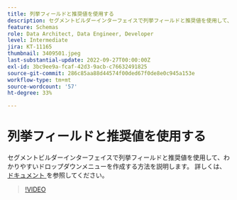 ```yaml
---
title: 列挙フィールドと推奨値を使用する
description: セグメントビルダーインターフェイスで列挙フィールドと推奨値を使用して、わかりやすいドロップダウンメニューを作成する方法を説明します。
feature: Schemas
role: Data Architect, Data Engineer, Developer
level: Intermediate
jira: KT-11165
thumbnail: 3409501.jpeg
last-substantial-update: 2022-09-27T00:00:00Z
exl-id: 3bc9ee9a-fcaf-42d3-9acb-c76632491825
source-git-commit: 286c85aa88d44574f00ded67f0de8e0c945a153e
workflow-type: tm+mt
source-wordcount: '57'
ht-degree: 33%

---
```


# 列挙フィールドと推奨値を使用する

セグメントビルダーインターフェイスで列挙フィールドと推奨値を使用して、わかりやすいドロップダウンメニューを作成する方法を説明します。 詳しくは、[ ドキュメント ](https://experienceleague.adobe.com/docs/experience-platform/xdm/ui/fields/enum.html?lang=ja) を参照してください。

>[!VIDEO](https://video.tv.adobe.com/v/3409501/?learn=on&enablevpops)
